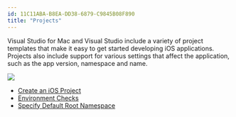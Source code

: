 ```yaml
---
id: 11C11ABA-B8EA-DD38-6879-C9845B08F890
title: "Projects"
---
```


Visual Studio for Mac and Visual Studio include a variety of project templates that make it easy to get
started developing iOS applications. Projects also include support for various
settings that affect the application, such as the app version, namespace and
name.

 [ ![](Images/ios_project_01.png)](Images/ios_project_01.png)

-   <span class="noChildren"><a href="/recipes/ios/general/projects/create_an_ios_project">Create an iOS
    Project</a></span> 
-   <span class="noChildren"><a href="/recipes/ios/general/projects/environment_checks">Environment
    Checks</a></span> 
-   <span class="noChildren"><a href="/recipes/ios/general/projects/specify_default_root_namespace">Specify
    Default Root Namespace</a></span>
